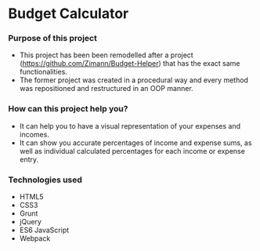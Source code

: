 # Budget Calculator

### Purpose of this project

  - This project has been been remodelled after a project (https://github.com/Zimann/Budget-Helper) that has the exact same functionalities.
  - The former project was created in a procedural way and every method was repositioned and restructured in an OOP manner.
  
  ### How can this project help you?
- It can help you to have a visual representation of your expenses and incomes.
- It can show you accurate percentages of income and expense sums, as well as individual calculated percentages for each income or expense entry.

### Technologies used
- HTML5 
- CSS3
- Grunt 
- jQuery
- ES6 JavaScript
- Webpack
